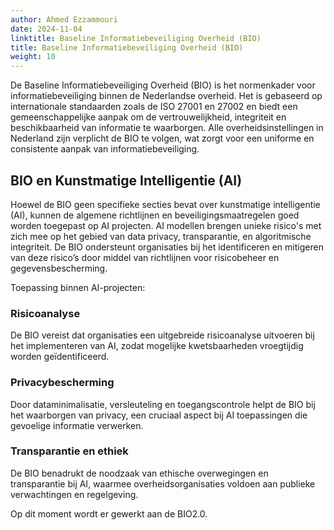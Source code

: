 ```yaml
---
author: Ahmed Ezzammouri
date: 2024-11-04
linktitle: Baseline Informatiebeveiliging Overheid (BIO)
title: Baseline Informatiebeveiliging Overheid (BIO)
weight: 10
---
```


De Baseline Informatiebeveiliging Overheid (BIO) is het normenkader voor informatiebeveiliging binnen de Nederlandse overheid. Het is gebaseerd op internationale standaarden zoals de ISO 27001 en 27002 en biedt een gemeenschappelijke aanpak om de vertrouwelijkheid, integriteit en beschikbaarheid van informatie te waarborgen. Alle overheidsinstellingen in Nederland zijn verplicht de BIO te volgen, wat zorgt voor een uniforme en consistente aanpak van informatiebeveiliging.

## BIO en Kunstmatige Intelligentie (AI)
Hoewel de BIO geen specifieke secties bevat over kunstmatige intelligentie (AI), kunnen de algemene richtlijnen en beveiligingsmaatregelen goed worden toegepast op AI projecten. AI modellen brengen unieke risico's met zich mee op het gebied van data privacy, transparantie, en algoritmische integriteit. De BIO ondersteunt organisaties bij het identificeren en mitigeren van deze risico’s door middel van richtlijnen voor risicobeheer en gegevensbescherming.

Toepassing binnen AI-projecten:
### Risicoanalyse
De BIO vereist dat organisaties een uitgebreide risicoanalyse uitvoeren bij het implementeren van AI, zodat mogelijke kwetsbaarheden vroegtijdig worden geïdentificeerd.

### Privacybescherming
Door dataminimalisatie, versleuteling en toegangscontrole helpt de BIO bij het waarborgen van privacy, een cruciaal aspect bij AI toepassingen die gevoelige informatie verwerken.

### Transparantie en ethiek
De BIO benadrukt de noodzaak van ethische overwegingen en transparantie bij AI, waarmee overheidsorganisaties voldoen aan publieke verwachtingen en regelgeving.

Op dit moment wordt er gewerkt aan de BIO2.0. 

